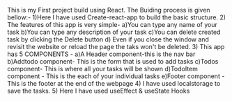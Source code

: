 This is my First project build using React.
The Buiding process is given bellow:-
1)Here I have used Create-react-app to build the basic structure.
2) The features of this app is very simple-
   a)You can type any name of your task
   b)You can type any description of your task
   c)You can delete created task by clicking the Delete button
   d) Even if you close the window and revisit the website or reload the page the
      taks won't be deleted.
3) This app has 5 COMPONENTS -
    a)A Header component-this is the nav bar
    b)Addtodo component- This is the form that is used to add tasks
    c)Todos component- This is where all your tasks will be shown
    d)TodoItem component - This is the each of your individual tasks
    e)Footer component - This is the footer at the end of the webpage
4) I have used localstorage to save the tasks.
5) Here I have used useEffect & useState Hooks